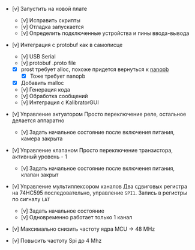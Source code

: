 * [v] Запустить на новой плате
    * [v] Исправить скрипты
    * [v] Отладка запускается
    * [v] Определить подключенные устройства и пины ввода-вывода

* [v] Интеграция с protobuf как в самописце
    * [v] USB Serial
    * [v] protobuf .proto file
    * [x] prost требует alloc, похоже придется вернуться к [nanopb](https://github.com/ololoshka2871/stm32-usb-self-writer/commit/c4f8f7e56fec034d6a90f3b4a16bd9a481568fe4)
        * [x] Тоже требует nanopb
    * [x] Добавить malloc
    * [v] Генерация кода
    * [v] Обработка сообщений
    * [v] Интеграция с KalibratorGUI

* [v] Управление актуатором 
    Просто переключение реле, остальное делается аппаратно
    * [v] Задать начальное состояние после включения питания, камера закрыта

* [v] Управление клапаном
    Просто переключение транзистора, активный уровень - 1
    * [v] Задать начальное состояние после включения питания, клапан закрыт

* [v] Управление мультиплексором каналов
    Два сдвиговых регистра на 74HC595 последовательно, управление `SPI1`. Запись в регистры по сигналу `LAT`
    * [v] Задать начальное состояние
    * [v] Одновременно работает только 1 канал

* [v] Максимально снизить частоту ядра MCU -> 48 MHz
* [v] Повысить частоту Spi до 4 Mhz